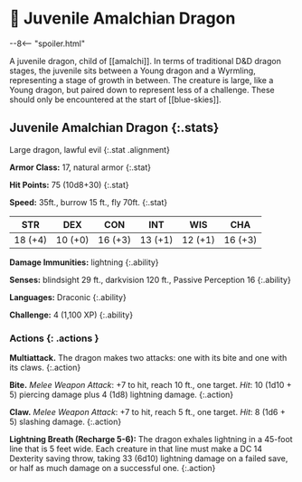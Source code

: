 # 🔐 Juvenile Amalchian Dragon

--8<-- "spoiler.html"

A juvenile dragon, child of [[amalchi]]. In terms of traditional D&D dragon stages, the juvenile sits between a Young dragon and a Wyrmling, representing a stage of growth in between. The creature is large, like a Young dragon, but paired down to represent less of a challenge. These should only be encountered at the start of [[blue-skies]].

## Juvenile Amalchian Dragon {:.stats}

Large dragon, lawful evil
{:.stat .alignment}

**Armor Class:** 17, natural armor
{:.stat}

**Hit Points:** 75 (10d8+30)
{:.stat}

**Speed:** 35ft., burrow 15 ft., fly 70ft.
{:.stat}

|    STR    |    DEX    |    CON    |    INT    |    WIS    |    CHA    |
|-----------|-----------|-----------|-----------|-----------|-----------|
|  18 (+4)  |  10 (+0)  |  16 (+3)  |  13 (+1)  |  12 (+1)  |  16 (+3)  |

**Damage Immunities:** lightning
{:.ability}

**Senses:** blindsight 29 ft., darkvision 120 ft., Passive Perception 16
{:.ability}

**Languages:** Draconic
{:.ability}

**Challenge:** 4 (1,100 XP)
{:.ability}

### Actions {: .actions }

**Multiattack.** The dragon makes two attacks: one with its bite and one with its claws.
{:.action}

**Bite.** *Melee Weapon Attack*: +7 to hit, reach 10 ft., one target. *Hit*: 10 (1d10 + 5) piercing damage plus 4 (1d8) lightning damage.
{:.action}

**Claw.** *Melee Weapon Attack*: +7 to hit, reach 5 ft., one target. *Hit*: 8 (1d6 + 5) slashing damage.
{:.action}

**Lightning Breath (Recharge 5-6):** The dragon exhales lightning in a 45-foot line that is 5 feet wide. Each creature in that line must make a DC 14 Dexterity saving throw, taking 33 (6d10) lightning damage on a failed save, or half as much damage on a successful one.
{:.action}
